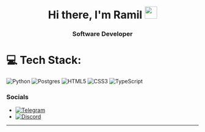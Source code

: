 

<h1 align="center">Hi there, I'm Ramil
<img src="https://github.com/blackcater/blackcater/raw/main/images/Hi.gif" height="32"/></h1>
<h3 align="center">Software Developer</h3>


# 💻 Tech Stack:
![Python](https://img.shields.io/badge/python-3670A0?style=for-the-badge&logo=python&logoColor=ffdd54)
![Postgres](https://img.shields.io/badge/postgres-%23316192.svg?style=for-the-badge&logo=postgresql&logoColor=white)
![HTML5](https://img.shields.io/badge/html5-%23E34F26.svg?style=for-the-badge&logo=html5&logoColor=white)
![CSS3](https://img.shields.io/badge/css3-%231572B6.svg?style=for-the-badge&logo=css3&logoColor=white)
![TypeScript](https://img.shields.io/badge/typescript-%23007ACC.svg?style=for-the-badge&logo=typescript&logoColor=white) 



### Socials
- [![Telegram](https://img.shields.io/badge/Telegram-2CA5E0?style=for-the-badge&logo=telegram&logoColor=white)](https://t.me/law1om)
-    [![Discord](https://img.shields.io/badge/Discord-%237289DA.svg?logo=discord&logoColor=white)](https://discord.gg/law1om) 


---


<!-- Proudly created with GPRM ( https://gprm.itsvg.in ) -->
